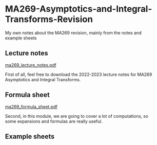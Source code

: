 # MA269-Asymptotics-and-Integral-Transforms-Revision
My own notes about the MA269 revision, mainly from the notes and example sheets

## Lecture notes

[ma269_lecture_notes.pdf](https://github.com/Louisli0515/MA269-Asymptotics-and-Integral-Transforms-Revision/files/11502774/ma269_lecture_notes.pdf)

First of all, feel free to download the 2022-2023 lecture notes for MA269 Asymptotics and Integral Transforms.

## Formula sheet

[ma269_formula_sheet.pdf](https://github.com/Louisli0515/MA269-Asymptotics-and-Integral-Transforms-Revision/files/11502782/ma269_formula_sheet.pdf)

Second, in this module, we are going to cover a lot of computations, so some expansions and formulas are really useful.

## Example sheets
